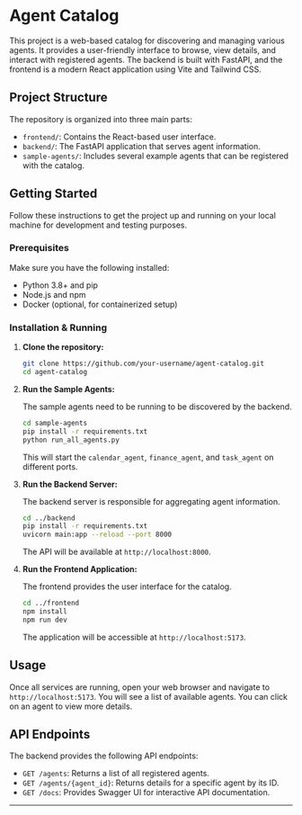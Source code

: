 # Agent Catalog

This project is a web-based catalog for discovering and managing various agents. It provides a user-friendly interface to browse, view details, and interact with registered agents. The backend is built with FastAPI, and the frontend is a modern React application using Vite and Tailwind CSS.

## Project Structure

The repository is organized into three main parts:

- `frontend/`: Contains the React-based user interface.
- `backend/`: The FastAPI application that serves agent information.
- `sample-agents/`: Includes several example agents that can be registered with the catalog.

## Getting Started

Follow these instructions to get the project up and running on your local machine for development and testing purposes.

### Prerequisites

Make sure you have the following installed:

- Python 3.8+ and pip
- Node.js and npm
- Docker (optional, for containerized setup)

### Installation & Running

1.  **Clone the repository:**

    ```bash
    git clone https://github.com/your-username/agent-catalog.git
    cd agent-catalog
    ```

2.  **Run the Sample Agents:**

    The sample agents need to be running to be discovered by the backend.

    ```bash
    cd sample-agents
    pip install -r requirements.txt
    python run_all_agents.py
    ```

    This will start the `calendar_agent`, `finance_agent`, and `task_agent` on different ports.

3.  **Run the Backend Server:**

    The backend server is responsible for aggregating agent information.

    ```bash
    cd ../backend
    pip install -r requirements.txt
    uvicorn main:app --reload --port 8000
    ```

    The API will be available at `http://localhost:8000`.

4.  **Run the Frontend Application:**

    The frontend provides the user interface for the catalog.

    ```bash
    cd ../frontend
    npm install
    npm run dev
    ```

    The application will be accessible at `http://localhost:5173`.

## Usage

Once all services are running, open your web browser and navigate to `http://localhost:5173`. You will see a list of available agents. You can click on an agent to view more details.

## API Endpoints

The backend provides the following API endpoints:

- `GET /agents`: Returns a list of all registered agents.
- `GET /agents/{agent_id}`: Returns details for a specific agent by its ID.
- `GET /docs`: Provides Swagger UI for interactive API documentation.

---
